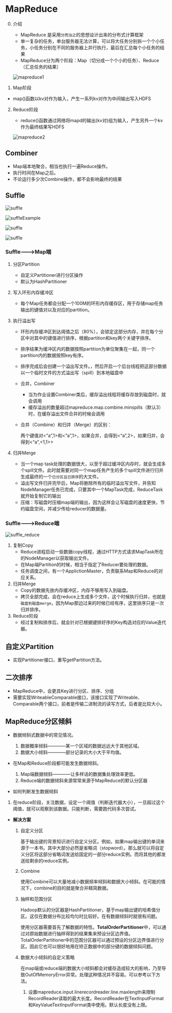 # MapReduce

0. 介绍
    * MapReduce 是采用`分而治之`的思想设计出来的分布式计算框架
    * 单一复杂的任务，单台服务器无法计算，可以将大任务分别拆一个个小任务，小任务分别在不同的服务器上并行执行，最后在汇总每个小任务的结果
    * MapReduce分为两个阶段：Map（切分成一个个小的任务）、Reduce（汇总任务的结果）

    ![mapreduce1](img\mapreduce1.png)
    
1. Map阶段
   
* map()函数以kv对作为输入，产生一系列kv对作为中间输出写入HDFS
  
2. Reduce阶段
   
    * reduce()函数通过网络将mapd的输出(kv对)组为输入，产生另外一个kv作为最终结果写HDFS
    
    ![mapreduce2](img\mapreduce2.png)

## Combiner
* Map端本地聚合，相当也执行一遍Reduce操作。
* 执行时间在Map之后。
* 不论运行多少次Combine操作，都不会影响最终的结果

## Suffle

![suffle](img/suffle.png)


![suffleExample](img/suffle_example.png)

![suffle](img/suffle_2.png)

![suffle](img/suffle_3.png)

### Suffle--->Map端

1. 分区Partition
    * 自定义Partitioner进行分区操作
    * 默认为HashPartitioner
2. 写入环形内存缓冲区
   
    * 每个Map任务都会分配一个100M的环形内存缓存区，用于存储map任务输出的键值对以及对应的partition。
3. 执行溢出写
    * 环形内存缓冲区到达阈值之后（80%），会锁定这部分内存，并在每个分区中对其中的键值进行排序，根据partition和key两个关键字排序。
    * 排序结果为缓冲区内的数据按照partition为单位聚集在一起，同一个partition内的数据按照key有序。
    * 排序完成后会创建一个溢出写文件。，然后开启一个后台线程把这部分数据以一个临时文件的方式溢出写（spill）到本地磁盘中
    * 合并，Combiner
        * 当为作业设置Combiner类后，缓存溢出线程将缓存存放到磁盘时，就会调用
        * 缓存溢出的数量超过mapreduce.map.combine.minspills（默认3）时，在缓存溢出文件合并的时候会调用
    * 合并（Combine）和归并（Merge）的区别：

        两个键值对<“a”,1>和<“a”,1>，如果合并，会得到<“a”,2>，如果归并，会得到<“a”,<1,1>>
4. 归并Merge
    * 当一个map task处理的数据很大，以至于超过缓冲区内存时，就会生成多个spill文件。此时就需要对同一个map任务产生的多个spill文件进行归并生成最终的一个`已分区且已排序`的大文件。
    * 溢出写文件归并完毕后，Map将删除所有的临时溢出写文件，并告知NodeManager任务已完成，只要其中一个MapTask完成，ReduceTask就开始复制它的输出
    * 压缩：写磁盘时压缩map端的输出，因为这样会让写磁盘的速度更快，节约磁盘空间，并减少传给reducer的数据量。

### Suffle--->Reduce端

![suffle_reduce](img/suffle_reduce.png)

1. 复制Copy
    * Reduce进程启动一些数据copy线程，通过HTTP方式请求MapTask所在的NodeManager以获取输出文件。 
    * 在Map端Partition的时候，相当于指定了Reducer要处理的数据。
    * 任务调度之间，有一个ApplictionMaster，负责联系Map和Reduce的对应关系。
2. 归并Merge
    * Copy的数据先放内存缓冲区，内存不够用写入到磁盘。
    * 拷贝全部完成，会在reduce上生成多个文件，这个时候执行归并，也就是`磁盘到磁盘merge`，因为Map那边过来的时候已经有序，这里排序只是一次归并排序。
3. Reduce阶段
    * 经过复制和排序后，就会针对已根据键排好序的Key构造对应的Value迭代器。


## 自定义Partition

* 实现Partitioner接口，重写getPartition方法。

## 二次排序

* MapReduce中，会更具Key进行分区、排序、分组
* 需要实现WriteableComparable接口，该接口实现了Writeable、Comparable两个接口，前者是传输二进制流的读写方式，后者是比较大小。

## MapReduce分区倾斜

* 数据倾斜式数据中的常见情况。
    1. 数据概率倾斜————某一个区域的数据远远大于其他区域。
    2. 数据大小倾斜————部分记录的大小大于平均值。
    
* 在Map和Reduce阶段都可能发生数据倾斜。
    1. Map端数据倾斜————让多样话的数据集处理效率更低。
    2. Reduce端的数据倾斜来源常常来源于MapReduce的默认分区器

* 如何判断发生数据倾斜
  
1. 在reduce阶段，关注数据，设定一个阈值（判断迭代器大小），一旦超过这个阈值，就可以观察到该数据。只能判断，需要跑代码多次尝试。
   
* **解决方案**
  
    1. 自定义分区
    
       基于输出键的背景知识进行自定义分区。例如，如果map输出键的单词来源于一本书。其中大部分必然是省略词（stopword）。那么就可以将自定义分区将这部分省略词发送给固定的一部分reduce实例。而将其他的都发送给剩余的reduce实例。
    
    2. Combine
    
       使用Combine可以大量地减小数据频率倾斜和数据大小倾斜。在可能的情况下，combine的目的就是聚合并精简数据。
    
    3. 抽样和范围分区
    
       Hadoop默认的分区器是HashPartitioner，基于map输出键的哈希值分区。这仅在数据分布比较均匀时比较好。在有数据倾斜时就很有问题。
    
       使用分区器需要首先了解数据的特性。**TotalOrderPartitioner**中，可以通过对原始数据进行抽样得到的结果集来预设分区边界值。TotalOrderPartitioner中的范围分区器可以通过预设的分区边界值进行分区。因此它也可以很好地用在矫正数据中的部分键的数据倾斜问题。
    
    4. 数据大小倾斜的自定义策略
    
       在map端或reduce端的数据大小倾斜都会对缓存造成较大的影响，乃至导致OutOfMemoryError异常。处理这种情况并不容易。可以参考以下方法。
    
       1. 设置mapreduce.input.linerecordreader.line.maxlength来限制RecordReader读取的最大长度。RecordReader在TextInputFormat和KeyValueTextInputFormat类中使用。默认长度没有上限。
    
    